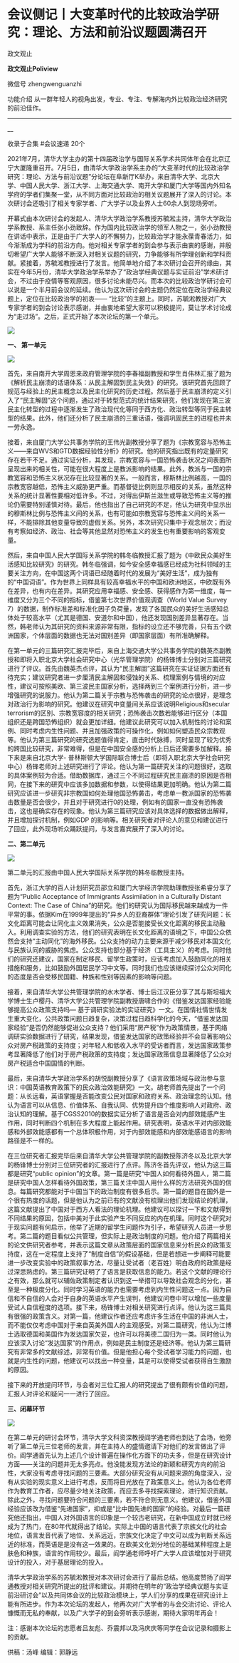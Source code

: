 

#  会议侧记丨大变革时代的比较政治学研究：理论、方法和前沿议题圆满召开

政文观止  

**政文观止Poliview** 

微信号 zhengwenguanzhi

功能介绍 从一群年轻人的视角出发，专业、专注、专解海内外比较政治经济研究的前沿佳作。

____

__

收录于合集 #会议速递 20个

2021年7月，清华大学主办的第十四届政治学与国际关系学术共同体年会在北京辽宁大厦隆重召开。7月5日，由清华大学政治学系主办的“大变革时代的比较政治学研究：理论、方法与前沿议题”分论坛在阜新厅K举办，来自清华大学、北京大学、中国人民大学、浙江大学、上海交通大学、南开大学和厦门大学等国内外知名学府的学者们集聚一堂，从不同方面对比较政治的相关议题展开了深入的讨论。本次研讨会还吸引了相关专家学者、广大学子以及业界人士60余人到现场旁听。

  

  

开幕式由本次研讨会的发起人、清华大学政治学系教授苏毓淞主持，清华大学政治学系教授、系主任张小劲致辞。作为国内比较政治学的领军人物之一，张小劲教授在讲话中表示，正是由于广大学人的不懈努力，比较政治学才能永葆青春活力，如今渐渐成为学科的前沿方向。他对相关专家学者的到会参与表示由衷的感谢，并殷切希望广大学人能够不断深入对相关议题的研究，力争能够有所学理创新和学科贡献。紧接着，苏毓淞教授进行了发言。他简单地介绍了本次研讨会召开的缘由，其实在今年5月份，清华大学政治学系举办了“政治学经典议题与实证前沿”学术研讨会，不过由于疫情等客观原因，很多讨论未能尽兴。而本次的比较政治学研讨会可以说是一个半月前会议的延续。他认为这次研讨会的主题仍然定位在政治学经典议题上，定位在比较政治学的初衷——
“比较”的主题上。同时，苏毓淞教授对广大专家学者的到会讨论表示感谢，并由衷地希望大家可以积极提问，莫让学术讨论成为“走过场”。之后，正式开始了本次论坛的第一个单元。  

  

![](images/87/2.png)

  

 **一、 第一单元**

  
![](images/87/3.png)

  

首先，来自南开大学周恩来政府管理学院的李春福副教授和学生肖伟林汇报了题为《解析民主崩溃的话语体系：从民主解固到民主失效》的研究。该研究首先回顾了规范与经验上的民主概念以及民主化研究的历史过程。然后基于民主崩溃的定义引入了“民主解固”这个问题，通过对于转型范式的统计结果研究，他们发现在第三波民主化转型的过程中逐渐发生了政治现代化等同于西方化、政治转型等同于民主转型的结果。此外，他们还分析了民主崩溃的三重话语，强调巩固民主的进程也并未一劳永逸。

  

接着，来自厦门大学公共事务学院的王伟光副教授分享了题为《宗教宽容与恐怖主义——来自WVS和GTD数据经验性分析》的研究。他的研究指出既有的定量研究存在若干不足。通过实证分析，其发现，宗教宽容与一国恐怖袭击状况之间表面所呈现出来的相关性，可能在很大程度上是教派影响的结果。此外，教派与一国的宗教宽容和恐怖主义状况存在比较显著的关系。一般而言，穆斯林比例越高，一国的宗教宽容越低，恐怖主义威胁更严重。而基督徒比例则显示相反的关系，虽然这种关系的统计显著性要相对低许多。不过，对得出伊斯兰滋生或导致恐怖主义等的推论仍需要特别谨慎对待。最后，他也指出了自己研究的不足，他认为研究中显示出的穆斯林比例与恐怖主义间的关系，也有可能如宗教宽容与恐怖主义间的关系一样，不能排除其他变量导致的虚假关系。另外，本次研究只集中于观念层次；而没有考察如经济、政治、社会等其他显然对恐怖主义的发生也有重要影响的客观变量。

  

然后，来自中国人民大学国际关系学院的韩冬临教授汇报了题为《中欧民众美好生活感知比较研究》的研究。韩冬临强调，如今安全感幸福感已经成为社科领域的主要关注方向，在中国这两个词语已经随着时代的发展为“美好生活”，成为独有的“中国词语”。作为世界上同样具有较高幸福水平的中国和欧洲地区，中欧既有外在差异，也有内在差异。其研究应用幸福感、安全感、获得感作为第一维度，每一维度又分为三个不同的指标，借鉴第七次世界价值观调查（World
Value Survey
7）的数据，制作标准差和标准化因子负荷量，发现了各国民众的美好生活感知总体处于较高水平（尤其是德国、安道尔和中国），他还发现国别差异显著存在。当然，韩老师认为其研究的资料来源非常有限，指标的设立还不够完善，只有五个欧洲国家，个体层面的数据也无法对国别差异（即国家层面）有所准确解释。

  

在第一单元的三篇研究汇报完毕后，来自上海交通大学公共事务学院的魏英杰副教授和即将入职北京大学社会研究中心（光华管理学院）的杨锋博士分别对三篇研究进行了评议。首先由魏英杰点评，其认为“民主解固”这篇研究在实证证据方面还有待充实；建议研究者进一步厘清民主解固和侵蚀的关系、梳理案例与情境的对应性，建议可按照美欧、第三波民主国家分析，选择两到三个案例进行分析，进一步增强研究的说服力。他认为第二篇关于宗教与恐怖袭击的研究的论点很好，是理念对政治行为影响的研究。他建议在研究中变量间关系应该说明Religious和secular
terrorism的区别、宗教宽容度的相关研究；恐怖袭击次数若能够进行区分（本国组织还是跨国恐怖组织）就会更加详细。他建议此研究可以加入机制性的讨论和案例、同时考虑内生性问题、并且加强政策的可操作化，例如如何塑造民众宗教观等。他认为第三篇研究的研究选题值得肯定，直击时代脉搏，同时呈现了较为优秀的跨国比较研究，非常难得，但是在中国安全感的分析上日后还需要多加解释。接下来是来自北京大学-
普林斯顿大学国际联合博士后（即将入职北京大学社会研究中心）杨锋老师对上述研究进行了评论。他认为第一篇研究关注的问题很好，选取的具体案例较为合适。借助数据库，通过三个不同过程研究民主崩溃的原因是否相同，在接下来的研究中应该多加数据和参数，以使得结果更加明确。他认为第二篇研究应该进一步研究非宗教国如何处理他国恐怖袭击，考虑单一教派国家的恐怖袭击数量是否会很少，并且对于研究进行0的处理，例如有的国家一直没有恐怖袭击，这也是确实存在的现象。他认为第三篇研究应该对具体选择的数据做出解释，并且增加探讨机制，例如GDP
的影响等。相关研究者对评论人的意见和建议进行了回应，此外现场听众踊跃提问，与发言嘉宾展开了深入的讨论。

  

 **二、第二单元**  

  
![](images/87/4.png)

  

第二单元的汇报由中国人民大学国际关系学院的韩冬临教授主持。

首先，浙江大学的百人计划研究员邵立和厦门大学经济学院助理教授张希睿分享了题为“Public Acceptance of Immigrants
Assimilation in a Culturally Distant Context: The Case of
China”的研究。他们的研究认为国际移民越来越成为一件平常的事。依据Kim在1999年提出的“异乡人的亚裔群体”理论引发了研究问题：长文化距离可能会让同化主义效果消失，公众是否能接受长文化距离的移民主动融入。利用调查实验的方法，他们的研究表明在长文化距离的语境之下，中国公众依然会支持“主动同化”的海外移民。公众支持的动力主要来源于减少移民对本国文化与民族认同的威胁的焦虑。公众支持也部分基于经济（工具主义）的考虑。同时他们的研究还建议，国家在制定移民、留学生政策时，应该考虑加入鼓励同化的相关措施和服务，比如鼓励外国居民学习中文等。同时我们也应该继续探讨公众对同化的态度是否会受移民国籍、种族和性别等因素的影响等问题。

  

接着，来自清华大学公共管理学院的水木学者、博士后江汉臣分享了其与斯坦福大学博士生卢樱丹、清华大学公共管理学院副教授唐啸合作的《借鉴发达国家经验能够提高公众政策支持吗—
基于调研实验法的实证研究》一文。在国情社情世情发生重大变化，公共政策问题日趋复杂，决策过程日趋科学化的今天，“借鉴发达国家经验”是否仍然能够促进公众支持？他们采用“房产税”作为政策情景，基于网络调研实验数据进行了研究，结果发现，借鉴发达国家的政策经验并不会显著影响公众对房产税政策的支持度；对年轻人和低收入水平的受访者而言，发达国家政策参考显著降低了他们对于房产税政策的支持度；发达国家政策信息显著降低了公众对房产税适合中国国情的判断。  

  

最后，来自清华大学政治学系的胡悦副教授分享了《语言政策场域与政治参与意识：中国英语教育政策下的民众政治效能研究》一文。胡老师首先提出了一个问题：从长远看，英语掌握是否能改变公民对国家和政府关系、政治理念的认知。他认为语言可以从信息、价值体系、自我认同、优势提升四个维度影响人对政府、政治认知的理解。基于CGSS2010的数据实证分析了语言是否会对内部效能感产生作用，同时判断四个机制在多大程度上能起作用。研究表明，英语水平对内部效能感和外部效能感都有一个总体积极作用，对于内部效能感和内部效能感语言的影响路径是不一样的。

  

在三位研究者汇报完毕后来自清华大学公共管理学院的副教授陈济冬以及北京大学的杨锋博士分别对三位研究者的汇报进行了点评。陈济冬首先评议，他认为这三篇都是研究“public
opinion”的文章。第一篇是研究“中国人如何看待外国人，第二篇是研究中国人怎样看待外国政策，第三篇关注中国人用什么样的方法研究外国的信息。每篇研究都能对于中国当下的政治制度有很多启示。第一篇的题目在国外是一个很有热度的话题，但是他认为之前已有的文献没有梳理出他们发现结论的机理，这篇文献提出了中国对于西方人看法的理论机理。他建议可以探讨一下和文献得到不同结果的原因，包括中美对于此实验产生不同反应的内在机理。同时这个研究对于现实问题有何启示，他举了近期的留学生问题作为引子，希望研究人员进一步思考。第二篇的题目看似公共管理，但实际上是政治制度的问题。他介绍了两篇相关的论文供研究者参考，并表示这篇文章从政策层面的国家信息来分析民众的政策支持度，这在一定程度上支持了“制度自信”的假设基础，但是若想进一步阐释可能要进一步改变实验中的政策叙事方法，尽量让受试者（老百姓）明白政府的政策是经过深思熟虑的。第三篇研究证明了了语言是获取信息的能力。若这个文献的理论行之有效，那么就可以辅佐政策制定者认识到这一举措可以导致社会观念的分化，甚至是一种极度分化。同时学习英语的能力也需要考虑到内生性问题这一点。因为自信和不自信的人会对于自身的英语水平产生误判，他建议问卷中可以增加一些度量受试人自信程度的选项。接下来，杨锋博士对相关研究进行点评。他认为这三篇具有很强的政策含义。对第一篇，他建议作者还应考虑许多生活在中国的非洲人士，而不能仅仅考虑中国对于来自英美外国人的主观感受。对第二篇研究，他认为江博士选取德国和美国作为发达国家欠妥，也许可以将美德二国归为一类。同时他认为应该深入讨论“发达国家”的作用点，例如是民主制度还是经济等。他认为第三篇研究有非常多的文献综述，非常有价值。但是他担心每个受试者学习能力的问题，也就是内生性的问题，他建议可以找出一种变量，其是可以使得受试者获得自生激励的原因。

  

接下来的开放提问环节，与会者对三位汇报人的研究提出了很有颇有价值的问题，汇报人对评论和疑问一一进行了回应。

  

 **三、闭幕环节**

  
![](images/87/5.png)

  

在第二单元的研讨会环节，清华大学文科资深教授阎学通老师也到达了会场，他旁听了第二单元三位老师的发言，并在主持人的盛情邀请下对他们的发言做出了评价。阎学通首先认为上述几个设计普遍在操作化方面下的功夫多，但是在研究设计方面——关注的问题并无太多亮点。他没能发现方法论的新颖和研究方向的前沿性，大家没有考虑寻找问题的三要素。大部分研究没有从问题来源的角度深入，没有从实验的现实意义上进行考虑，反而将目光放在了政策意义上。他认为各位老师作为教育工作者，应尽量少地关注政策，而应去多寻找探索理论，进行知识贡献。除此之外，寻找问题要符合问题的三要素，若不符合则无意义。他建议，借鉴外国经验应该改为借鉴“先进国家”，抑或是“比中国先进的国家”的经验。对最后一篇研究他还指出，中国人对外国语言的印象是一个较古老研究，在新中国成立时就已经成为了热门，在80年代就得出了结论。实际上中国的语言代表了宗族文化的社会地位，语言发音代表了地位、关系远近，宗族文化决定了中文可以成为判断关系远近的标准，而英语是是没有这一效果的。在欧美文化划分地位的基础某种程度上是肤色和种族，语言的作用较少。最后，阎学通老师呼吁广大学人应该增加对于研究设计的投入，对于基层理论的投入。

  

清华大学政治学系的苏毓淞教授对本次研讨会进行了最后总结。他高度赞扬了阎学通教授对相关研究所提出的批评和建议。并期待在明年的“政治学经典议题与实证前沿研讨会”以及共同体会议的比较政治模块上，学人们分享的成果在研究设计上能有所进步。作为本次论坛的发起人，他再次对广大学者的与会交流讨论、评论人慷慨而无私的奉献，以及广大学子的到会旁听表示感谢，期待大家明年再会！

  

注：感谢本次论坛的志愿者吕友彪、乔震邦以及冯庆庆等同学在会议记录和摄影上的贡献。

  

供稿：汤峰 编辑：郭静远

